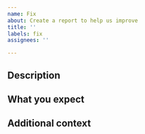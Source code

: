 ```yaml
---
name: Fix
about: Create a report to help us improve
title: ''
labels: fix
assignees: ''

---
```


## Description

## What you expect

## Additional context
